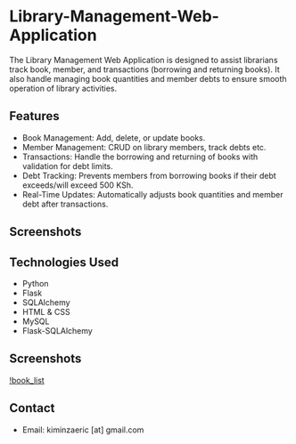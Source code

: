 # Library-Management-Web-Application

The Library Management Web Application is designed to assist librarians track book, member, and transactions (borrowing and returning books). It also handle managing book quantities and member debts to ensure smooth operation of library activities.

## Features

- Book Management: Add, delete, or update books.
- Member Management: CRUD on library members, track debts etc.
- Transactions: Handle the borrowing and returning of books with validation for debt limits.
- Debt Tracking: Prevents members from borrowing books if their debt exceeds/will exceed 500 KSh.
- Real-Time Updates: Automatically adjusts book quantities and member debt after transactions.

## Screenshots

## Technologies Used
- Python
- Flask
- SQLAlchemy
- HTML & CSS
- MySQL
- Flask-SQLAlchemy

## Screenshots
[!book_list](/screenshots/books_list.png)

## Contact
- Email: kiminzaeric [at] gmail.com
